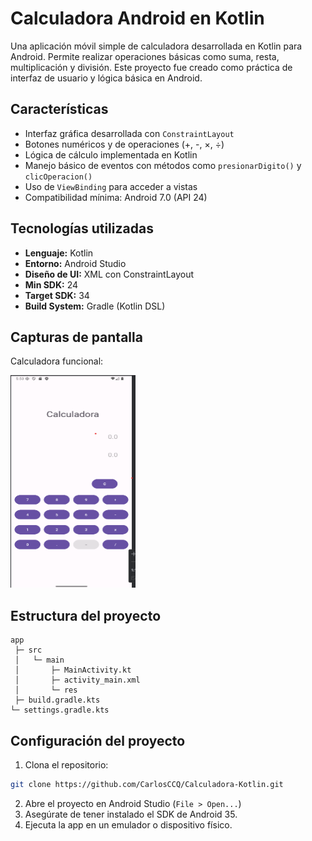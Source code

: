 # Calculadora Android en Kotlin

Una aplicación móvil simple de calculadora desarrollada en Kotlin para Android. Permite realizar operaciones básicas como suma, resta, multiplicación y división. Este proyecto fue creado como práctica de interfaz de usuario y lógica básica en Android.

## Características

- Interfaz gráfica desarrollada con `ConstraintLayout`
- Botones numéricos y de operaciones (+, -, ×, ÷)
- Lógica de cálculo implementada en Kotlin
- Manejo básico de eventos con métodos como `presionarDigito()` y `clicOperacion()`
- Uso de `ViewBinding` para acceder a vistas
- Compatibilidad mínima: Android 7.0 (API 24)

## Tecnologías utilizadas

- **Lenguaje:** Kotlin
- **Entorno:** Android Studio
- **Diseño de UI:** XML con ConstraintLayout
- **Min SDK:** 24
- **Target SDK:** 34
- **Build System:** Gradle (Kotlin DSL)

## Capturas de pantalla

Calculadora funcional:

<img src="./resultados/calculadora-funcional.png" alt="Descripción" width="200" height="340"/>

## Estructura del proyecto

```
app
 ├─ src
 │   └─ main
 │       ├─ MainActivity.kt
 │       ├─ activity_main.xml
 │       └─ res
 ├─ build.gradle.kts
└─ settings.gradle.kts
```

## Configuración del proyecto

1. Clona el repositorio:

```bash
git clone https://github.com/CarlosCCQ/Calculadora-Kotlin.git
```

2. Abre el proyecto en Android Studio (`File > Open...`)
3. Asegúrate de tener instalado el SDK de Android 35.
4. Ejecuta la app en un emulador o dispositivo físico.

